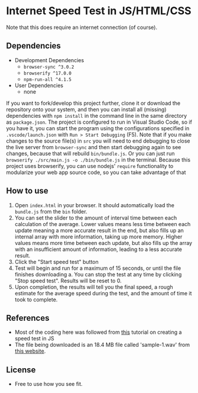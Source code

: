 # Internet Speed Test in JS/HTML/CSS

Note that this does require an internet connection (of course).

## Dependencies

* Development Dependencies
    * `browser-sync ^3.0.2`
    * `browserify ^17.0.0`
    * `npm-run-all ^4.1.5`
* User Dependencies
    * none

If you want to fork/develop this project further, clone it or download the repository onto your system, and then you can install all (missing) dependencies with `npm install` in the command line in the same directory as `package.json`. The project is configured to run in Visual Studio Code, so if you have it, you can start the program using the configurations specified in `.vscode/launch.json` with `Run > Start Debugging` (F5).
Note that if you make changes to the source file(s) in `src` you will need to end debugging to close the live server from `browser-sync` and then start debugging again to see changes, because that will rebuild `bin/bundle.js`. Or you can just run `browserify ./src/main.js -o ./bin/bundle.js` in the terminal.
Because this project uses browserify, you can use nodejs' `require` functionality to modularize your web app source code, so you can take advantage of that

## How to use

1. Open `index.html` in your browser. It should automatically load the `bundle.js` from the `bin` folder.
2. You can set the slider to the amount of interval time between each calculation of the average. Lower values means less time between each update meaning a more accurate result in the end, but also fills up an internal array with more information, taking up more memory. Higher values means more time between each update, but also fills up the array with an insufficient amount of information, leading to a less accurate result.
3. Click the "Start speed test" button
4. Test will begin and run for a maximum of 15 seconds, or until the file finishes downloading
    a. You can stop the test at any time by clicking "Stop speed test". Results will be reset to 0.
5. Upon completion, the results will tell you the final speed, a rough estimate for the average speed during the test, and the amount of time it took to complete.

## References

* Most of the coding here was followed from [this](https://www.youtube.com/watch?v=p-EQgJ8M2To) tutorial on creating a speed test in JS
* The file being downloaded is an 18.4 MB file called 'sample-1.wav' from [this website](https://getsamplefiles.com/sample-audio-files/wav).

## License

* Free to use how you see fit.